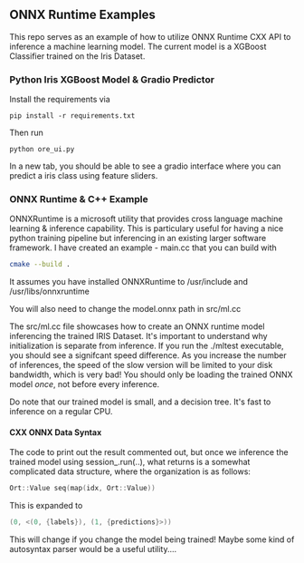 ## ONNX Runtime Examples

This repo serves as an example of how to utilize ONNX Runtime CXX API to inference a machine learning model. The current model is a XGBoost Classifier trained on the Iris Dataset.

### Python Iris XGBoost Model & Gradio Predictor
Install the requirements via
```
pip install -r requirements.txt
```
Then run
```
python ore_ui.py
```

In a new tab, you should be able to see a gradio interface where you can predict a iris class using feature sliders. 



### ONNX Runtime & C++ Example

ONNXRuntime is a microsoft utility that provides cross language machine learning & inference capability.
This is particulary useful for having a nice python training pipeline but inferencing in an existing larger software framework.
I have created an example - main.cc that you can build with
```sh
cmake --build .
```
It assumes you have installed ONNXRuntime to /usr/include and /usr/libs/onnxruntime

You will also need to change the model.onnx path in src/ml.cc 

The src/ml.cc file showcases how to create an ONNX runtime model inferencing the trained IRIS Dataset.
It's important to understand why initialization is separate from inference. If you run the ./mltest executable,
you should see a signifcant speed difference. As you increase the number of inferences, the speed of the slow
version will be limited to your disk bandwidth, which is very bad! You should only be loading the trained ONNX model _once_, not before every inference.

Do note that our trained model is small, and a decision tree. It's fast to inference on a regular CPU. 


#### CXX ONNX Data Syntax

The code to print out the result commented out, but once we inference the trained model using session_.run(..),
what returns is a somewhat complicated data structure, where the organization is as follows:
```cpp
Ort::Value seq(map(idx, Ort::Value))
```
This is expanded to

```cpp
(0, <(0, {labels}), (1, {predictions}>))
```

This will change if you change the model being trained! Maybe some kind of autosyntax parser would be a useful utility....

